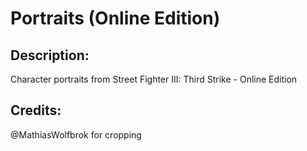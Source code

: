 # Portraits (Online Edition)

## Description: 

Character portraits from Street Fighter III: Third Strike - Online Edition

## Credits: 

@MathiasWolfbrok for cropping

